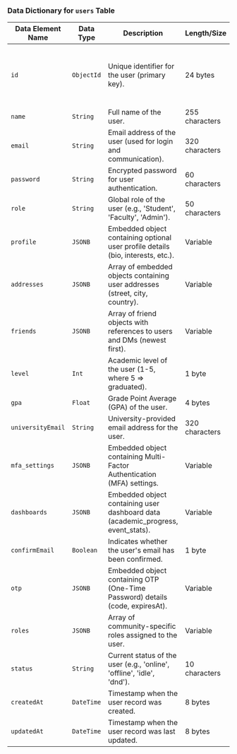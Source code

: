### Data Dictionary for `users` Table

| **Data Element Name** | **Data Type** | **Description**                                                                 | **Length/Size** | **Constraints/Rules**                                                                 | **Default Value** | **Source** | **Relationships** | **Permissions/Access** | **Examples** |
|------------------------|---------------|---------------------------------------------------------------------------------|-----------------|---------------------------------------------------------------------------------------|-------------------|------------|-------------------|-------------------------|--------------|
| `id`                   | `ObjectId`    | Unique identifier for the user (primary key).                                   | 24 bytes        | Primary key, unique                                                                   | Auto-generated    | System     | Referenced in `friends`, `messages`, `notifications`, `communities`, `events`, `RSVPs`, `roles` | Read/Write (Admin)      | `507f1f77bcf86cd799439011` |
| `name`                 | `String`      | Full name of the user.                                                          | 255 characters  | Required                                                                              | -                 | User input | -                 | Read/Write (User, Admin)| `John Doe`   |
| `email`                | `String`      | Email address of the user (used for login and communication).                   | 320 characters  | Unique, required                                                                      | -                 | User input | -                 | Read/Write (User, Admin)| `john.doe@example.com` |
| `password`             | `String`      | Encrypted password for user authentication.                                     | 60 characters   | Required                                                                              | -                 | User input | -                 | Write (User)            | `hashed_password` |
| `role`                 | `String`      | Global role of the user (e.g., 'Student', 'Faculty', 'Admin').                  | 50 characters   | Required, must be one of: 'Student', 'Faculty', 'Admin'                               | -                 | System     | -                 | Read/Write (Admin)      | `Student`    |
| `profile`              | `JSONB`       | Embedded object containing optional user profile details (bio, interests, etc.).| Variable        | Optional                                                                              | `{}`              | User input | -                 | Read/Write (User, Admin)| `{"bio": "CS Student", "interests": ["AI", "ML"]}` |
| `addresses`            | `JSONB`       | Array of embedded objects containing user addresses (street, city, country).    | Variable        | Optional                                                                              | `[]`              | User input | -                 | Read/Write (User, Admin)| `[{"street": "123 Main St", "city": "New York", "country": "USA"}]` |
| `friends`              | `JSONB`       | Array of friend objects with references to users and DMs (newest first).        | Variable        | Optional                                                                              | `[]`              | System     | References `users`, `messages` | Read/Write (User)       | `[{"userId": "507f1f77bcf86cd799439012", "messageId": "507f1f77bcf86cd799439013"}]` |
| `level`                | `Int`         | Academic level of the user (1-5, where 5 => graduated).                         | 1 byte          | Required, must be one of: 1, 2, 3, 4, 5                                               | -                 | User input | -                 | Read/Write (User, Admin)| `3`          |
| `gpa`                  | `Float`       | Grade Point Average (GPA) of the user.                                          | 4 bytes         | Optional                                                                              | -                 | System     | -                 | Read/Write (User, Admin)| `3.8`        |
| `universityEmail`      | `String`      | University-provided email address for the user.                                 | 320 characters  | Optional                                                                              | -                 | System     | -                 | Read/Write (User, Admin)| `john.doe@university.edu` |
| `mfa_settings`         | `JSONB`       | Embedded object containing Multi-Factor Authentication (MFA) settings.          | Variable        | Optional                                                                              | `{"enabled": false, "methods": []}` | User input | -                 | Read/Write (User)       | `{"enabled": true, "methods": ["SMS", "Email"]}` |
| `dashboards`           | `JSONB`       | Embedded object containing user dashboard data (academic_progress, event_stats).| Variable        | Optional                                                                              | `{}`              | System     | -                 | Read/Write (User)       | `{"academic_progress": 75, "event_stats": {"attended": 10}}` |
| `confirmEmail`         | `Boolean`     | Indicates whether the user's email has been confirmed.                          | 1 byte          | Required                                                                              | `false`           | System     | -                 | Read/Write (Admin)      | `true`       |
| `otp`                  | `JSONB`       | Embedded object containing OTP (One-Time Password) details (code, expiresAt).   | Variable        | Optional                                                                              | `{}`              | System     | -                 | Write (System)          | `{"code": "123456", "expiresAt": "2023-10-01T12:00:00Z"}` |
| `roles`                | `JSONB`       | Array of community-specific roles assigned to the user.                         | Variable        | Optional                                                                              | `[]`              | System     | References `roles`, `communities` | Read/Write (Admin)      | `[{"communityId": "507f1f77bcf86cd799439014", "role": "Moderator"}]` |
| `status`               | `String`      | Current status of the user (e.g., 'online', 'offline', 'idle', 'dnd').          | 10 characters   | Required, must be one of: 'online', 'offline', 'idle', 'dnd'                          | `offline`         | System     | -                 | Read/Write (User)       | `online`     |
| `createdAt`            | `DateTime`    | Timestamp when the user record was created.                                     | 8 bytes         | Auto-generated                                                                        | Current timestamp | System     | -                 | Read (Admin)            | `2023-07-01T12:00:00Z` |
| `updatedAt`            | `DateTime`    | Timestamp when the user record was last updated.                                | 8 bytes         | Auto-updated                                                                          | Current timestamp | System     | -                 | Read (Admin)            | `2023-07-02T15:30:00Z` |

